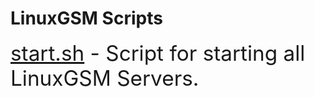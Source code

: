 # LinuxGSM Scripts
<font style="font-size:25pt"> [start.sh](https://github.com/Hillbillyer/Basic-Scripts/blob/main/LinuxGSM-Scripts/start.sh) - 
Script for starting all LinuxGSM Servers.<br>
</font>